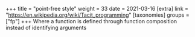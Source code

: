 +++
title = "point-free style"
weight = 33
date = 2021-03-16
[extra]
link = "https://en.wikipedia.org/wiki/Tacit_programming"
[taxonomies]
groups = ["fp"]
+++
Where a function is defined through function composition instead of identifying arguments

